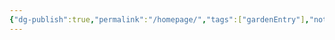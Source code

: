 ```yaml
---
{"dg-publish":true,"permalink":"/homepage/","tags":["gardenEntry"],"noteIcon":"","created":"2023-10-12T23:23:14.000+02:00","updated":"2023-10-13T11:21:03.244+02:00"}
---
```


